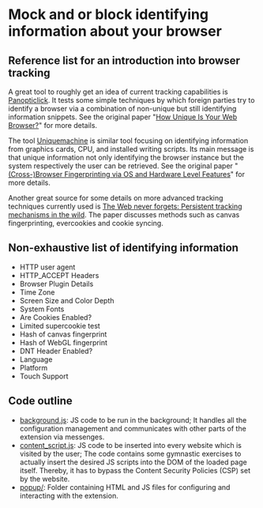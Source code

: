 # Mock and or block identifying information about your browser

## Reference list for an introduction into browser tracking

A great tool to roughly get an idea of current tracking capabilities is [Panopticlick](https://panopticlick.eff.org/). It tests some simple techniques by which foreign parties try to identify a browser via a combination of non-unique but still identifying information snippets. See the original paper "[How Unique Is Your Web Browser?](https://panopticlick.eff.org/static/browser-uniqueness.pdf)" for more details.

The tool [Uniquemachine](http://uniquemachine.org/) is similar tool focusing on identifying information from graphics cards, CPU, and installed writing scripts. Its main message is that unique information not only identifying the browser instance but the system respectively the user can be retrieved. See the original paper "[(Cross-)Browser Fingerprinting via OS and Hardware Level Features](https://yinzhicao.org/TrackingFree/crossbrowsertracking_NDSS17.pdf)" for more details.

Another great source for some details on more advanced tracking techniques currently used is [The Web never forgets: Persistent tracking mechanisms in the wild](https://securehomes.esat.kuleuven.be/~gacar/persistent/index.html). The paper discusses methods such as canvas fingerprinting, evercookies and cookie syncing.

## Non-exhaustive list of identifying information

* HTTP user agent
* HTTP_ACCEPT Headers
* Browser Plugin Details
* Time Zone
* Screen Size and Color Depth
* System Fonts
* Are Cookies Enabled?
* Limited supercookie test
* Hash of canvas fingerprint
* Hash of WebGL fingerprint
* DNT Header Enabled?
* Language
* Platform
* Touch Support

## Code outline

* [background.js](background.js): JS code to be run in the background; It handles all the configuration management and communicates with other parts of the extension via messenges.
* [content_script.js](content_script.js): JS code to be inserted into every website which is visited by the user; The code contains some gymnastic exercises to actually insert the desired JS scripts into the DOM of the loaded page itself. Thereby, it has to bypass the Content Security Policies (CSP) set by the website.
* [popup/](popup/): Folder containing HTML and JS files for configuring and interacting with the extension.
